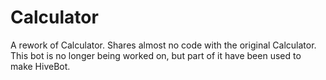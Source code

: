 # Calculator
A rework of Calculator. Shares almost no code with the original Calculator.
This bot is no longer being worked on, but part of it have been used to make HiveBot.
